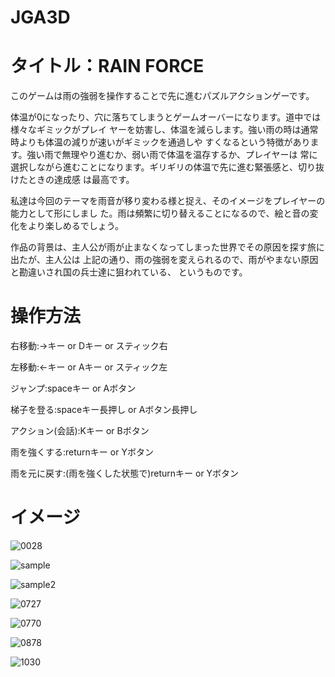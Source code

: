 # JGA3D

# タイトル：RAIN FORCE 

このゲームは雨の強弱を操作することで先に進むパズルアクションゲーです。

体温が0になったり、穴に落ちてしまうとゲームオーバーになります。道中では様々なギミックがプレイ ヤーを妨害し、体温を減らします。強い雨の時は通常時よりも体温の減りが速いがギミックを通過しや すくなるという特徴があります。強い雨で無理やり進むか、弱い雨で体温を温存するか、プレイヤーは 常に選択しながら進むことになります。ギリギリの体温で先に進む緊張感と、切り抜けたときの達成感 は最高です。

私達は今回のテーマを雨音が移り変わる様と捉え、そのイメージをプレイヤーの能力として形にしまし た。雨は頻繁に切り替えることになるので、絵と音の変化をより楽しめるでしょう。

作品の背景は、主人公が雨が止まなくなってしまった世界でその原因を探す旅に出たが、主人公は 上記の通り、雨の強弱を変えられるので、雨がやまない原因と勘違いされ国の兵士達に狙われている、 というものです。


# 操作方法

右移動:→キー or Dキー or スティック右

左移動:←キー or Aキー or スティック左 

ジャンプ:spaceキー or Aボタン 

梯子を登る:spaceキー長押し or Aボタン長押し 

アクション(会話):Kキー or Bボタン 

雨を強くする:returnキー or Yボタン 

雨を元に戻す:(雨を強くした状態で)returnキー or Yボタン

# イメージ
![0028](https://user-images.githubusercontent.com/53995569/122143799-2320e100-ce8d-11eb-8b0a-e95ef064042e.png)

![sample](https://user-images.githubusercontent.com/53995569/122144643-d938fa80-ce8e-11eb-806c-fb32f63f1533.gif)

![sample2](https://user-images.githubusercontent.com/53995569/122145068-87dd3b00-ce8f-11eb-941f-3c80ba3d7132.gif)


![0727](https://user-images.githubusercontent.com/53995569/122144051-a0e4ec80-ce8d-11eb-870b-f177cf54a317.png)

![0770](https://user-images.githubusercontent.com/53995569/122144104-c07c1500-ce8d-11eb-93b5-30815673ab67.png)

![0878](https://user-images.githubusercontent.com/53995569/122144167-e43f5b00-ce8d-11eb-8178-19092248457a.png)

![1030](https://user-images.githubusercontent.com/53995569/122144242-05a04700-ce8e-11eb-8f25-26488e3410af.png)



